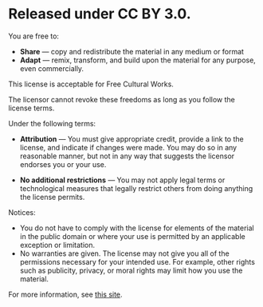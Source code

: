 # Released under CC BY 3.0.

You are free to:  
- **Share** — copy and redistribute the material in any medium or format
- **Adapt** — remix, transform, and build upon the material for any purpose, even commercially.

This license is acceptable for Free Cultural Works.

The licensor cannot revoke these freedoms as long as you follow the license terms.

Under the following terms:  
- **Attribution** — You must give appropriate credit, provide a link to the license, and indicate if changes were made. You may do so in any reasonable manner, but not in any way that suggests the licensor endorses you or your use.

- **No additional restrictions** — You may not apply legal terms or technological measures that legally restrict others from doing anything the license permits.

Notices:  
- You do not have to comply with the license for elements of the material in the public domain or where your use is permitted by an applicable exception or limitation.
- No warranties are given. The license may not give you all of the permissions necessary for your intended use. For example, other rights such as publicity, privacy, or moral rights may limit how you use the material.

For more information, see [this site](https://creativecommons.org/licenses/by/3.0/us/legalcode).
